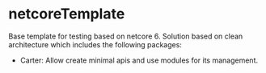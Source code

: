 # netcoreTemplate
Base template for testing based on netcore 6.
Solution based on clean architecture which includes the following packages:

 - Carter: Allow create minimal apis and use modules for its management.
